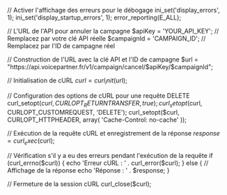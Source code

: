 // Activer l\'affichage des erreurs pour le débogage
ini_set(\'display_errors\', 1);
ini_set(\'display_startup_errors\', 1);
error_reporting(E_ALL);

// L\'URL de l\'API pour annuler la campagne
$apiKey = \'YOUR_API_KEY\'; // Remplacez par votre clé API réelle
$campaignId = \'CAMPAIGN_ID\'; // Remplacez par l\'ID de campagne réel

// Construction de l\'URL avec la clé API et l\'ID de campagne
$url = "https://api.voicepartner.fr/v1/campaign/cancel/$apiKey/$campaignId";

// Initialisation de cURL
$curl = curl_init($url);

// Configuration des options de cURL pour une requête DELETE
curl_setopt($curl, CURLOPT_RETURNTRANSFER, true);
curl_setopt($curl, CURLOPT_CUSTOMREQUEST, \'DELETE\');
curl_setopt($curl, CURLOPT_HTTPHEADER, array(
    \'Cache-Control: no-cache\'
));

// Exécution de la requête cURL et enregistrement de la réponse
$response = curl_exec($curl);

// Vérification s\'il y a eu des erreurs pendant l\'exécution de la requête
if (curl_errno($curl)) {
    echo \'Erreur cURL : \' . curl_error($curl);
} else {
    // Affichage de la réponse
    echo \'Réponse : \' . $response;
}

// Fermeture de la session cURL
curl_close($curl);